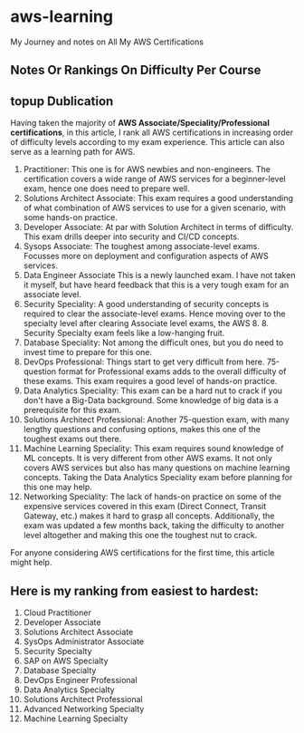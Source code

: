 # aws-learning
My Journey and notes on All My AWS Certifications
## Notes Or Rankings On Difficulty Per Course
## topup Dublication
Having taken the majority of __AWS Associate/Speciality/Professional certifications__, in this article, I rank all AWS certifications in increasing order of difficulty levels according to my exam experience. This article can also serve as a learning path for AWS. 

1. Practitioner:
This one is for AWS newbies and non-engineers. The certification covers a wide range of AWS services for a beginner-level exam, hence one does need to prepare well.
3. Solutions Architect Associate:
This exam requires a good understanding of what combination of AWS services to use for a given scenario, with some hands-on practice.
4. Developer Associate:
At par with Solution Architect in terms of difficulty. This exam drills deeper into security and CI/CD concepts.
6. Sysops Associate:
The toughest among associate-level exams. Focusses more on deployment and configuration aspects of AWS services.
8. Data Engineer Associate
This is a newly launched exam. I have not taken it myself, but have heard feedback that this is a very tough exam for an associate level.
10. Security Speciality:
A good understanding of security concepts is required to clear the associate-level exams. Hence moving over to the specialty level after clearing Associate level exams, the AWS 8. 8. Security Specialty exam feels like a low-hanging fruit.
12. Database Speciality:
Not among the difficult ones, but you do need to invest time to prepare for this one.
14. DevOps Professional:
Things start to get very difficult from here. 75-question format for Professional exams adds to the overall difficulty of these exams. This exam requires a good level of hands-on practice.
16. Data Analytics Speciality:
This exam can be a hard nut to crack if you don't have a Big-Data background. Some knowledge of big data is a prerequisite for this exam. 
18. Solutions Architect Professional:
Another 75-question exam, with many lengthy questions and confusing options, makes this one of the toughest exams out there.
20. Machine Learning Speciality:
This exam requires sound knowledge of ML concepts. It is very different from other AWS exams. It not only covers AWS services but also has many questions on machine learning concepts. Taking the Data Analytics Speciality exam before planning for this one may help.
22. Networking Speciality:
The lack of hands-on practice on some of the expensive services covered in this exam (Direct Connect, Transit Gateway, etc.) makes it hard to grasp all concepts. Additionally, the exam was updated a few months back, taking the difficulty to another level altogether and making this one the toughest nut to crack.

For anyone considering AWS certifications for the first time, this article might help.


## Here is my ranking from easiest to hardest:

1. Cloud Practitioner
2. Developer Associate
3. Solutions Architect Associate
4. SysOps Administrator Associate
5. Security Specialty
6. SAP on AWS Specialty
7. Database Specialty
8. DevOps Engineer Professional
9. Data Analytics Specialty
10. Solutions Architect Professional
11. Advanced Networking Specialty
12. Machine Learning Specialty
